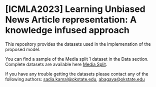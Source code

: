# [ICMLA2023] Learning Unbiased News Article representation: A knowledge infused approach

This repository provides the datasets used in the implemenation of the proposed model.

You can find a sample of the Media split 1 dataset in the Data section. 
Complete datasets are available here [Media Split](https://drive.google.com/drive/folders/1GYxNXuWxXdmzcUZbgc3O6iR0WXd0xBxO?usp=share_link).

If you have any trouble getting the datasets please contact any of the following authors: sadia.kamal@okstate.edu, abagava@okstate.edu
